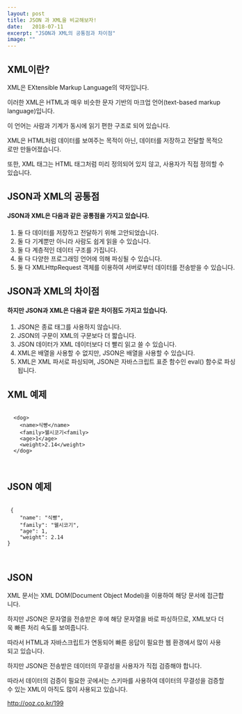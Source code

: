 ```yaml
---
layout: post
title: JSON 과 XML을 비교해보자!
date:   2018-07-11
excerpt: "JSON과 XML의 공통점과 차이점"
image: ""
---
```

<div class="row">
  <h2>XML이란?</h2>
  <p style="width :100%">
  XML은 EXtensible Markup Language의 약자입니다.

이러한 XML은 HTML과 매우 비슷한 문자 기반의 마크업 언어(text-based markup language)입니다.

이 언어는 사람과 기계가 동시에 읽기 편한 구조로 되어 있습니다.

 

XML은 HTML처럼 데이터를 보여주는 목적이 아닌, 데이터를 저장하고 전달할 목적으로만 만들어졌습니다.

또한, XML 태그는 HTML 태그처럼 미리 정의되어 있지 않고, 사용자가 직접 정의할 수 있습니다.
</p>

  <h2 style="width :100%">JSON과 XML의 공통점</h2>
  <h4 style="width :100%">JSON과 XML은 다음과 같은 공통점을 가지고 있습니다.</h4>
  <ol style="width :100%">
    <li>둘 다 데이터를 저장하고 전달하기 위해 고안되었습니다.</li>
    <li>둘 다 기계뿐만 아니라 사람도 쉽게 읽을 수 있습니다.</li>
    <li>둘 다 계층적인 데이터 구조를 가집니다.</li>
    <li>둘 다 다양한 프로그래밍 언어에 의해 파싱될 수 있습니다.</li>
    <li>둘 다 XMLHttpRequest 객체를 이용하여 서버로부터 데이터를 전송받을 수 있습니다.</li>
  </ol>
  
  <h2 style="width :100%">JSON과 XML의 차이점</h2>
  <h4 style="width :100%">하지만 JSON과 XML은 다음과 같은 차이점도 가지고 있습니다.</h4>
  <ol style="width :100%">
    <li>JSON은 종료 태그를 사용하지 않습니다.</li>
    <li>JSON의 구문이 XML의 구문보다 더 짧습니다.</li>
    <li>JSON 데이터가 XML 데이터보다 더 빨리 읽고 쓸 수 있습니다.</li>
    <li>XML은 배열을 사용할 수 없지만, JSON은 배열을 사용할 수 있습니다.</li>
    <li> XML은 XML 파서로 파싱되며, JSON은 자바스크립트 표준 함수인 eval() 함수로 파싱됩니다.</li>
  </ol>
  
  <h2 style="width :100%">XML 예제</h2>
  <pre style="width :100%">
  <code>
  &lt;dog&gt;
    &lt;name&gt;식빵&lt;/name&gt;
    &lt;family&gt;웰시코기&lt;family&gt;
    &lt;age&gt;1&lt;/age&gt;
    &lt;weight&gt;2.14&lt;/weight&gt;
  &lt;/dog&gt;
  </code>
  </pre>
  
 <h2 style="width :100%">JSON 예제</h2>
 <pre style="width :100%">
 <code>
 {
    "name": "식빵",
    "family": "웰시코기",
    "age": 1,
    "weight": 2.14
}
 </code>
 </pre>
 <h2>JSON</h2>
 <p style="width :100%">
 XML 문서는 XML DOM(Document Object Model)을 이용하여 해당 문서에 접근합니다.

하지만 JSON은 문자열을 전송받은 후에 해당 문자열을 바로 파싱하므로, XML보다 더욱 빠른 처리 속도를 보여줍니다.

따라서 HTML과 자바스크립트가 연동되어 빠른 응답이 필요한 웹 환경에서 많이 사용되고 있습니다.

 

하지만 JSON은 전송받은 데이터의 무결성을 사용자가 직접 검증해야 합니다.

따라서 데이터의 검증이 필요한 곳에서는 스키마를 사용하여 데이터의 무결성을 검증할 수 있는 XML이 아직도 많이 사용되고 있습니다.
 </p>
 <p>
  <a href="http://ooz.co.kr/199">http://ooz.co.kr/199 </a>
  </p>
</div>
